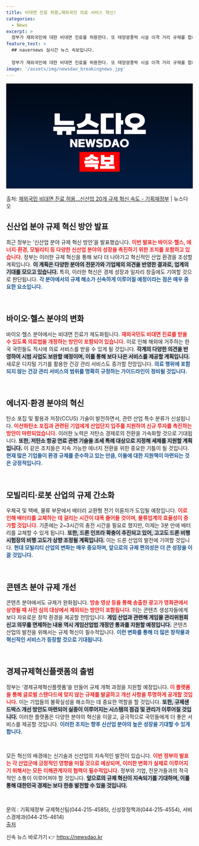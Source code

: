 ```yaml
---
title: 비대면 진료 허용…재외국민 의료 서비스 혁신!
categories:
  - News
excerpt: >
  정부가 재외국민에 대한 비대면 진료를 허용한다. 또 태양광풍력 시설 이격 거리 규제를 합리화하고 우체국 등 …
feature_text: >
  ## navernews 실시간 뉴스 속보입니다.

  정부가 재외국민에 대한 비대면 진료를 허용한다. 또 태양광풍력 시설 이격 거리 규제를 합리화하고 우체국 등 …
image: '/assets/img/newsdao_breakingnews.jpg'
---
```


![뉴스다오 속보](/assets/img/newsdao_breakingnews.jpg)

<p>출처: <a href="https://newsdao.kr/2648" rel="dofollow">재외국민 비대면 진료 허용…신산업 20개 규제 혁신 속도 - 기획재정부</a> | 뉴스다오</p>

<h2 data-ke-size="size26">신산업 분야 규제 혁신 방안 발표</h2>

<p data-ke-size="size16">최근 정부는 ‘신산업 분야 규제 혁신 방안’을 발표했습니다. <b><span style="color: #ee2323;">이번 발표는 바이오·헬스, 에너지·환경, 모빌리티 등 다양한 신산업 분야의 성장을 촉진하기 위한 조치를 포함하고 있습니다.</span></b> 정부는 이러한 규제 혁신을 통해 보다 더 나아가고 혁신적인 산업 환경을 조성할 계획입니다. <b><span style="background-color: #21538527;">이 계획은 다양한 분야의 전문가와 기업체의 의견을 반영한 결과로, 업계의 기대를 모으고 있습니다.</span></b> 특히, 이러한 혁신은 경제 성장과 일자리 창출에도 기여할 것으로 판단됩니다. <b><span style="color: #1a5490;">각 분야에서의 규제 해소가 신속하게 이루어질 예정이라는 점은 매우 중요한 요소입니다.</span></b></p>

<p data-ke-size="size16">&nbsp;</p>

<h2 data-ke-size="size26">바이오·헬스 분야의 변화</h2>

<p data-ke-size="size16">바이오·헬스 분야에서는 비대면 진료가 제도화됩니다. <b><span style="color: #ee2323;">재외국민도 비대면 진료를 받을 수 있도록 의료법을 개정하는 방안이 포함되어 있습니다.</span></b> 이로 인해 해외에 거주하는 한국 국민들도 적시에 의료 서비스를 받을 수 있게 될 것입니다. <b><span style="background-color: #21538527;">각계의 다양한 의견을 반영하여 시범 사업도 보완할 예정이며, 이를 통해 보다 나은 서비스를 제공할 계획입니다.</span></b> 새로운 디지털 기기를 활용한 건강 관리 서비스도 증가할 전망입니다. <b><span style="color: #1a5490;">의료 행위에 포함되지 않는 건강 관리 서비스의 범위를 명확히 규정하는 가이드라인이 정비될 것입니다.</span></b></p>

<p data-ke-size="size16">&nbsp;</p>

<h2 data-ke-size="size26">에너지·환경 분야의 혁신</h2>

<p data-ke-size="size16">탄소 포집 및 활용과 저장(CCUS) 기술이 발전하면서, 관련 산업 특수 분류가 신설됩니다. <b><span style="color: #ee2323;">이산화탄소 포집과 관련된 기업에게 산업단지 입주를 지원하여 신규 투자를 촉진하는 방안이 마련되었습니다.</span></b> 이러한 노력은 저탄소 경제로의 전환을 가속화할 것으로 기대됩니다. <b><span style="background-color: #21538527;">또한, 저탄소 항공 연료 관련 기술을 조세 특례 대상으로 지정해 세제를 지원할 계획입니다.</span></b> 이 같은 조치들은 지속 가능한 에너지 전환을 위한 중요한 기틀이 될 것입니다. <b><span style="color: #1a5490;">현재 많은 기업들이 환경 규제를 준수하고 있는 만큼, 이들에 대한 지원책이 마련되는 것은 긍정적입니다.</span></b></p>

<p data-ke-size="size16">&nbsp;</p>

<h2 data-ke-size="size26">모빌리티·로봇 산업의 규제 간소화</h2>

<p data-ke-size="size16">우체국 및 택배, 물류 부문에서 배터리 교환형 전기 이륜차가 도입될 예정입니다. <b><span style="color: #ee2323;">이로 인해 배터리를 교체하는 데 걸리는 시간이 대폭 줄어들 것이며, 물류업계의 효율성이 증가할 것입니다.</span></b> 기존에는 2~3시간의 충전 시간을 필요로 했지만, 이제는 3분 만에 배터리를 교체할 수 있게 됩니다. <b><span style="background-color: #21538527;">또한, 드론 인프라 확충이 추진되고 있어, 고고도 드론 비행 시험장의 비행 고도가 상향 조정될 계획입니다.</span></b> 이는 드론 산업의 발전에 기여할 것입니다. <b><span style="color: #1a5490;">현대 모빌리티 산업의 변화는 매우 중요하며, 앞으로의 규제 편의성은 더 큰 성장을 이끌 것입니다.</span></b></p>

<p data-ke-size="size16">&nbsp;</p>

<h2 data-ke-size="size26">콘텐츠 분야 규제 개선</h2>

<p data-ke-size="size16">콘텐츠 분야에서도 규제가 완화됩니다. <b><span style="color: #ee2323;">방송 영상 등을 통해 송출한 광고가 영화관에서 상영될 때 사전 심의 대상에서 제외되는 방안이 포함됩니다.</span></b> 이는 콘텐츠 생성자들에게 보다 자유로운 창작 환경을 제공할 전망입니다. <b><span style="background-color: #21538527;">게임 산업과 관련해 게임물 관리위원회 신고 의무를 면제하는 내용 역시 게임산업법 개정안 통과를 지원할 예정입니다.</span></b> 콘텐츠 산업의 발전을 위해서는 규제 혁신이 필수적입니다. <b><span style="color: #1a5490;">이런 변화를 통해 더 많은 창작물과 혁신적인 서비스가 등장할 것으로 기대됩니다.</span></b></p>

<p data-ke-size="size16">&nbsp;</p>

<h2 data-ke-size="size26">경제규제혁신플랫폼의 출범</h2>

<p data-ke-size="size16">정부는 ‘경제규제혁신플랫폼’을 만들어 규제 개혁 과정을 지원할 예정입니다. <b><span style="color: #ee2323;">이 플랫폼을 통해 글로벌 스탠다드에 맞지 않는 규제를 발굴하고 개선 사항을 투명하게 공개할 것입니다.</span></b> 이는 기업들의 불확실성을 해소하는 데 중요한 역할을 할 것입니다. <b><span style="background-color: #21538527;">또한, 규제샌드박스 개선 방안도 마련되어 실증이 이루어지는 시스템의 점검 및 관리가 이루어질 것입니다.</span></b> 이러한 플랫폼은 다양한 분야의 혁신을 이끌고, 궁극적으로 국민들에게 더 좋은 서비스를 제공할 것입니다. <b><span style="color: #1a5490;">이러한 조치는 향후 신산업 분야의 높은 성장을 기대할 수 있게 합니다.</span></b></p>

<p data-ke-size="size16">&nbsp;</p>

<p data-ke-size="size16">모든 혁신의 배경에는 신기술과 신산업의 지속적인 발전이 있습니다. <b><span style="color: #ee2323;">이번 정부의 발표는 각 산업군에 긍정적인 영향을 미칠 것으로 예상되며, 이러한 변화가 실제로 이루어지기 위해서는 모든 이해관계자의 협력이 필수적입니다.</span></b> 정부와 기업, 전문가들과의 적극적인 소통이 이루어져야 할 것입니다. <b><span style="background-color: #21538527;">앞으로의 규제 혁신이 지속되기를 기대하며, 이를 통해 대한민국 경제는 보다 한층 발전할 수 있을 것입니다.</span></b></p>

<p data-ke-size="size16">&nbsp;</p>

<p data-ke-size="size16">문의 : 기획재정부 규제혁신팀(044-215-4585), 신성장정책과(044-215-4554), 서비스경제과(044-215-4614)<br/><a href="https://newsdao.kr/2648">출처</a> </p> 

신속 뉴스 바로가기 👉 <a href="https://newsdao.kr" rel="dofollow">https://newsdao.kr</a>


